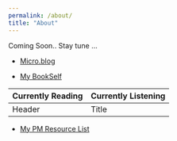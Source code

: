 ```yaml
---
permalink: /about/
title: "About"
---
```


Coming Soon.. Stay tune ...

* <a href="https://micro.blog/abhishekanand" rel="me">Micro.blog</a>

* <a href="https://abhishekanand.libib.com/" rel="me">My BookSelf </a>

| Currently Reading      | Currently Listening |
| -----------  | ----------- |
| Header       | Title       |


* <a href="http://abhishekanand.github.io/pmresource/" rel="me">My PM Resource List </a>





